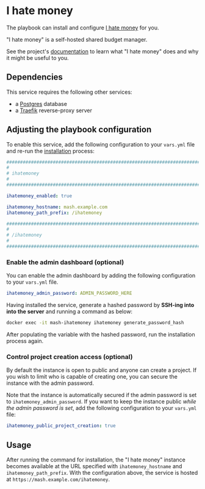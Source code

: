 <!--
SPDX-FileCopyrightText: 2020 - 2024 MDAD project contributors
SPDX-FileCopyrightText: 2020 - 2024 Slavi Pantaleev
SPDX-FileCopyrightText: 2020 Aaron Raimist
SPDX-FileCopyrightText: 2020 Chris van Dijk
SPDX-FileCopyrightText: 2020 Dominik Zajac
SPDX-FileCopyrightText: 2020 Mickaël Cornière
SPDX-FileCopyrightText: 2022 François Darveau
SPDX-FileCopyrightText: 2022 Julian Foad
SPDX-FileCopyrightText: 2022 Warren Bailey
SPDX-FileCopyrightText: 2023 Antonis Christofides
SPDX-FileCopyrightText: 2023 Felix Stupp
SPDX-FileCopyrightText: 2023 Julian-Samuel Gebühr
SPDX-FileCopyrightText: 2023 Pierre 'McFly' Marty
SPDX-FileCopyrightText: 2024 - 2025 Suguru Hirahara
SPDX-FileCopyrightText: 2025 MASH project contributors

SPDX-License-Identifier: AGPL-3.0-or-later
-->

# I hate money

The playbook can install and configure [I hate money](https://github.com/spiral-project/ihatemoney) for you.

"I hate money" is a self-hosted shared budget manager.

See the project's [documentation](https://ihatemoney.readthedocs.io/en/latest/) to learn what "I hate money" does and why it might be useful to you.

## Dependencies

This service requires the following other services:

- a [Postgres](postgres.md) database
- a [Traefik](traefik.md) reverse-proxy server

## Adjusting the playbook configuration

To enable this service, add the following configuration to your `vars.yml` file and re-run the [installation](../installing.md) process:

```yaml
########################################################################
#                                                                      #
# ihatemoney                                                           #
#                                                                      #
########################################################################

ihatemoney_enabled: true

ihatemoney_hostname: mash.example.com
ihatemoney_path_prefix: /ihatemoney

########################################################################
#                                                                      #
# /ihatemoney                                                          #
#                                                                      #
########################################################################
```

### Enable the admin dashboard (optional)

You can enable the admin dashboard by adding the following configuration to your `vars.yml` file.

```yaml
ihatemoney_admin_password: ADMIN_PASSWORD_HERE
```

Having installed the service, generate a hashed password by **SSH-ing into into the server** and running a command as below:

```sh
docker exec -it mash-ihatemoney ihatemoney generate_password_hash
```

After populating the variable with the hashed password, run the installation process again.

### Control project creation access (optional)

By default the instance is open to public and anyone can create a project. If you wish to limit who is capable of creating one, you can secure the instance with the admin password.

Note that the instance is automatically secured if the admin password is set to `ihatemoney_admin_password`. If you want to keep the instance public *while the admin password is set*, add the following configuration to your `vars.yml` file:

```yaml
ihatemoney_public_project_creation: true
```

## Usage

After running the command for installation, the "I hate money" instance becomes available at the URL specified with `ihatemoney_hostname` and `ihatemoney_path_prefix`. With the configuration above, the service is hosted at `https://mash.example.com/ihatemoney`.
